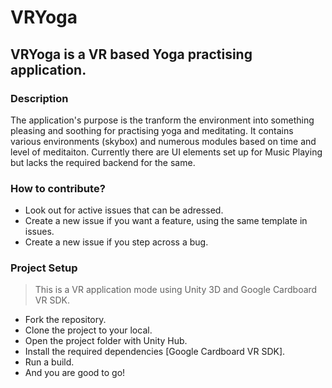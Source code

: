 # VRYoga

## VRYoga is a VR based Yoga practising application. 

### Description
The application's purpose is the tranform the environment into something pleasing and soothing for practising yoga and meditating. It contains various environments (skybox) and numerous modules based on time and level of meditaiton. Currently there are UI elements set up for Music Playing but lacks the required backend for the same.

### How to contribute?
- Look out for active issues that can be adressed.
- Create a new issue if you want a feature, using the same template in issues.
- Create a new issue if you step across a bug.

### Project Setup
>This is a VR application mode using Unity 3D and Google Cardboard VR SDK.

- Fork the repository.
- Clone the project to your local.
- Open the project folder with Unity Hub.
- Install the required dependencies [Google Cardboard VR SDK].
- Run a build.
- And you are good to go!
